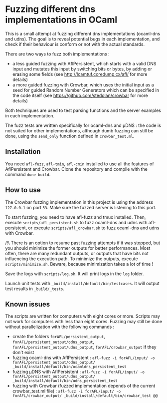 # Fuzzing different dns implementations in OCaml

This is a small attempt at fuzzing different dns implementations (ocaml-dns and udns). The goal is to reveal potential bugs in each implementation, and check if their behaviour is conform or not with the actual standards.

There are two ways to fuzz both implementations : 
 - a less guided fuzzing with AflPersistent, which starts with a valid DNS input and mutates this input by switching bits or bytes, by adding or erasing some fields (see http://lcamtuf.coredump.cx/afl/ for more details)
 - a more guided fuzzing with Crowbar, which uses the initial input as a seed for guided Random Number Generators which can be specified in the code itself (see https://github.com/stedolan/crowbar for more details)

Both techniques are used to test parsing functions and the server examples in each implementation.

The fuzz tests are written specifically for ocaml-dns and µDNS : the code is not suited for other implementations, although dumb fuzzing can still be done, using the ```send_only``` function defined in ```crowbar_test.ml```.

## Installation

You need ```afl-fuzz```, ```afl-tmin```, ```afl-cmin``` installed to use all the features of AflPersistent and Crowbar. Clone the repository and compile with the command ```dune build```.

## How to use

The Crowbar fuzzing implementation in this project is using the address ```127.0.0.1``` on port ```53```. Make sure the fuzzed server is listening to this port.

To start fuzzing, you need to have afl-fuzz and tmux installed. Then, execute ```scripts/afl_persistent.sh``` to fuzz ocaml-dns and udns with afl-persistent, or execute ```scripts/afl_crowbar.sh``` to fuzz ocaml-dns and udns with Crowbar.

/!\ There is an option to resume past fuzzing attempts if it was stopped, but you should minimize the former outputs for better performances. Most often, there are many redundant outputs, or outputs that have bits not influencing the execution path. To minimize the outputs, execute ```scripts/minimize.sh```. Beware, because minimization takes a lot of time !

Save the logs with ```scripts/log.sh```. It will print logs in the ```log``` folder.

Launch unit tests with ```_build/install/default/bin/testcases```. It will output test results in ```_build/_tests```.


## Known issues 

The scripts are written for computers with eight cores or more. Scripts may not work for computers with less than eight cores. Fuzzing may still be done without parallelization with the following commands :
- create the folders ```forAFL/persistent_output```, ```forAFL/persistent_output/odns_output```, ```forAFL/persistent_output/udns_output```, ```forAFL/crowbar_output``` if they don't exist
- fuzzing ocaml-dns with AflPersistent : ```afl-fuzz -i forAFL/input/ -o forAFL/persistent_output/odns_output/ _build/install/default/bin/ocamldns_persistent_test```
- fuzzing µDNS with AflPersistent : ```afl-fuzz -i forAFL/input/ -o forAFL/persistent_output/udns_output/ _build/install/default/bin/udns_persistent_test```
- fuzzing with Crowbar (fuzzed implementation depends of the current crowbar_test.ml file) : `afl-fuzz -i forAFL/input/ -o forAFL/crowbar_output/ _build/install/default/bin/crowbar_test @@`


